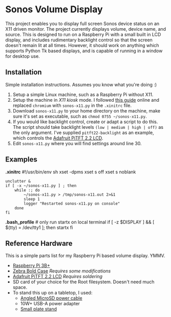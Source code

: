 # Sonos Volume Display

This project enables you to display full screen Sonos device status on an X11 driven
monitor. The project currently displays volume, device name, and source. This is
designed to run on a Raspberry Pi with a small built in LCD display, and includes
rudimentary backlight control so that the screen doesn't remain lit at all times.
However, it should work on anything which supports Python Tk based displays, and is
capable of running in a window for desktop use.

## Installation
Simple installation instructions. Assumes you know what you're doing :)

 1. Setup a simple Linux machine, such as a Raspberry Pi without X11.
 2. Setup the machine in *X11 kiosk* mode. I followed [this guide](https://blog.r0b.io/post/minimal-rpi-kiosk/)
 online and replaced `chromium` with `sonos-x11.py` in the `.xinitrc` file.
 3. Download `sonos-x11.py` to your home directory on the machine, make sure it's set as
 executable, such as `chmod 0755 ~/sonos-x11.py`.
 4. If you would like backlight control, create or adapt a script to do this. The script
 should take backlight levels `(low | medium | high | off)` as the only argument. I've
 supplied `pitft22-backlight` as an example, which controls the 
 [Adafruit PiTFT 2.2 LCD](https://learn.adafruit.com/adafruit-2-2-pitft-hat-320-240-primary-display-for-raspberry-pi).
 5. Edit `sonos-x11.py` where you will find settings around line 30.
 
## Examples

**.xinitrc**
	#!/usr/bin/env sh
	xset -dpms
	xset s off
	xset s noblank

	unclutter &
	if [ -x ~/sonos-x11.py ] ; then
    	while :; do
        	~/sonos-x11.py > /tmp/sonos-x11.out 2>&1
        	sleep 1
        	logger "Restarted sonos-x11.py on console"
    	done
	fi

**.bash_profile**
	# only run startx on local terminal
	if [ -z $DISPLAY ] && [ $(tty) = /dev/tty1 ]; then
		startx
	fi

## Reference Hardware

This is a simple parts list for my Raspberry Pi based volume display. YMMV.

 * [Raspberry Pi 3B+](https://www.amazon.com/CanaKit-Raspberry-Power-Supply-Listed/dp/B07BC6WH7V/)
 * [Zebra Bold Case](https://www.amazon.com/gp/product/B00UFEBYNS) _Requires some modifications_
 * [Adafruit PiTFT 2.2 LCD](https://www.amazon.com/gp/product/B00S7GAVEO/) _Requires soldering_
 * SD card of your choice for the Root filesystem. Doesn't need much space.
 * To stand this up on a tabletop, I used:
   * [Angled MicroSD power cable](https://www.amazon.com/gp/product/B00ENZDFQ4/)
   * 10W+ USB-A power adapter
   * [Small plate stand](https://www.amazon.com/gp/product/B083DK2VTL/)
 